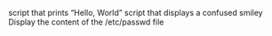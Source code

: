 script that prints “Hello, World”
script that displays a confused smiley
Display the content of the /etc/passwd file
